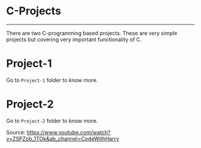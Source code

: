 # C-Projects

---
There are two C-programming based projects. These are very simple projects but covering very important functionality of C.

# Project-1
Go to `Project-1` folder to know more.

# Project-2
Go to `Project-2` folder to know more.


Source: https://www.youtube.com/watch?v=ZSPZob_1TOk&ab_channel=CodeWithHarry